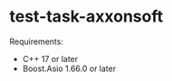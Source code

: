 # test-task-axxonsoft

Requirements:
<ul>
  <li>C++ 17 or later</li>
  <li>Boost.Asio 1.66.0 or later</li>
</ul>